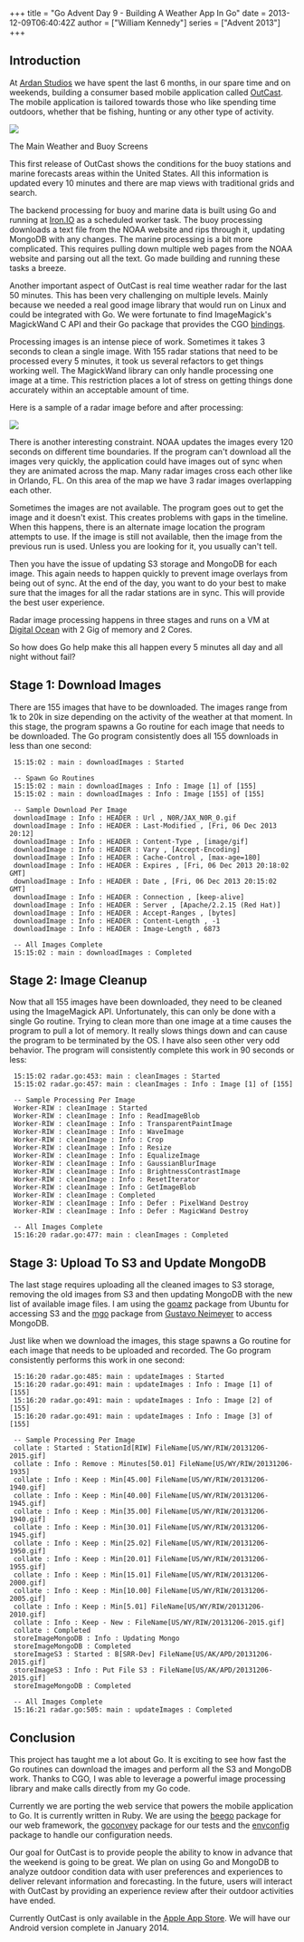+++
title = "Go Advent Day 9 - Building A Weather App In Go"
date = 2013-12-09T06:40:42Z
author = ["William Kennedy"]
series = ["Advent 2013"]
+++

## Introduction

At [Ardan Studios](http://www.ardanstudios.com) we have spent the last 6 months, in our spare time and on weekends, building a consumer based mobile
application called [OutCast](http://www.outcast.io). The mobile application is tailored towards those who like spending time outdoors, whether that be
fishing, hunting or any other type of activity.

![](/postimages/day-09-building-a-weather-app-using-go/image1.jpg)

The Main Weather and Buoy Screens

This first release of OutCast shows the conditions for the buoy stations and marine forecasts areas within the United States.
All this information is updated every 10 minutes and there are map views with traditional grids and search.

The backend processing for buoy and marine data is built using Go and running at [Iron.IO](http://www.iron.io/) as a scheduled worker task.
The buoy processing downloads a text file from the NOAA website and rips through it, updating MongoDB with any changes.
The marine processing is a bit more complicated. This requires pulling down multiple web pages from the NOAA website
and parsing out all the text. Go made building and running these tasks a breeze.

Another important aspect of OutCast is real time weather radar for the last 50 minutes. This has been very challenging
on multiple levels. Mainly because we needed a real good image library that would run on Linux and could be integrated with Go.
We were fortunate to find ImageMagick's MagickWand C API and their Go package that provides the CGO
[bindings](https://github.com/gographics/imagick).

Processing images is an intense piece of work. Sometimes it takes 3 seconds to clean a single image. With 155 radar stations
that need to be processed every 5 minutes, it took us several refactors to get things working well. The MagickWand library can
only handle processing one image at a time. This restriction places a lot of stress on getting things done accurately within
an acceptable amount of time.

Here is a sample of a radar image before and after processing:

![](/postimages/day-09-building-a-weather-app-using-go/image2.gif)

There is another interesting constraint. NOAA updates the images every 120 seconds on different time boundaries. If the
program can't download all the images very quickly, the application could have images out of sync when they are animated
across the map. Many radar images cross each other like in Orlando, FL. On this area of the map we have 3 radar images
overlapping each other.

Sometimes the images are not available. The program goes out to get the image and it doesn't exist. This creates problems
with gaps in the timeline. When this happens, there is an alternate image location the program attempts to use. If the image
is still not available, then the image from the previous run is used. Unless you are looking for it, you usually can't tell.

Then you have the issue of updating S3 storage and MongoDB for each image. This again needs to happen quickly to prevent
image overlays from being out of sync. At the end of the day, you want to do your best to make sure that the images for
all the radar stations are in sync. This will provide the best user experience.

Radar image processing happens in three stages and runs on a VM at [Digital Ocean](https://www.digitalocean.com/) with 2 Gig
of memory and 2 Cores.

So how does Go help make this all happen every 5 minutes all day and all night without fail?

## Stage 1: Download Images

There are 155 images that have to be downloaded. The images range from 1k to 20k in size depending on the activity of
the weather at that moment. In this stage, the program spawns a Go routine for each image that needs to be downloaded.
The Go program consistently does all 155 downloads in less than one second:

	 15:15:02 : main : downloadImages : Started

	 -- Spawn Go Routines
	 15:15:02 : main : downloadImages : Info : Image [1] of [155]
	 15:15:02 : main : downloadImages : Info : Image [155] of [155]

	 -- Sample Download Per Image
	 downloadImage : Info : HEADER : Url , N0R/JAX_N0R_0.gif
	 downloadImage : Info : HEADER : Last-Modified , [Fri, 06 Dec 2013 20:12]
	 downloadImage : Info : HEADER : Content-Type , [image/gif]
	 downloadImage : Info : HEADER : Vary , [Accept-Encoding]
	 downloadImage : Info : HEADER : Cache-Control , [max-age=180]
	 downloadImage : Info : HEADER : Expires , [Fri, 06 Dec 2013 20:18:02 GMT]
	 downloadImage : Info : HEADER : Date , [Fri, 06 Dec 2013 20:15:02 GMT]
	 downloadImage : Info : HEADER : Connection , [keep-alive]
	 downloadImage : Info : HEADER : Server , [Apache/2.2.15 (Red Hat)]
	 downloadImage : Info : HEADER : Accept-Ranges , [bytes]
	 downloadImage : Info : HEADER : Content-Length , -1
	 downloadImage : Info : HEADER : Image-Length , 6873

	 -- All Images Complete
	 15:15:02 : main : downloadImages : Completed

## Stage 2: Image Cleanup

Now that all 155 images have been downloaded, they need to be cleaned using the ImageMagick API. Unfortunately, this can
only be done with a single Go routine. Trying to clean more than one image at a time causes the program to pull a lot of memory.
It really slows things down and can cause the program to be terminated by the OS. I have also seen other very odd behavior.
The program will consistently complete this work in 90 seconds or less:

	 15:15:02 radar.go:453: main : cleanImages : Started
	 15:15:02 radar.go:457: main : cleanImages : Info : Image [1] of [155]

	 -- Sample Processing Per Image
	 Worker-RIW : cleanImage : Started
	 Worker-RIW : cleanImage : Info : ReadImageBlob
	 Worker-RIW : cleanImage : Info : TransparentPaintImage
	 Worker-RIW : cleanImage : Info : WaveImage
	 Worker-RIW : cleanImage : Info : Crop
	 Worker-RIW : cleanImage : Info : Resize
	 Worker-RIW : cleanImage : Info : EqualizeImage
	 Worker-RIW : cleanImage : Info : GaussianBlurImage
	 Worker-RIW : cleanImage : Info : BrightnessContrastImage
	 Worker-RIW : cleanImage : Info : ResetIterator
	 Worker-RIW : cleanImage : Info : GetImageBlob
	 Worker-RIW : cleanImage : Completed
	 Worker-RIW : cleanImage : Info : Defer : PixelWand Destroy
	 Worker-RIW : cleanImage : Info : Defer : MagicWand Destroy

	 -- All Images Complete
	 15:16:20 radar.go:477: main : cleanImages : Completed

## Stage 3: Upload To S3 and Update MongoDB

The last stage requires uploading all the cleaned images to S3 storage, removing the old images from S3 and then updating MongoDB
with the new list of available image files. I am using the [goamz](https://wiki.ubuntu.com/goamz) package from Ubuntu for accessing
S3 and the [mgo](http://labix.org/mgo) package from [Gustavo Neimeyer](http://labix.org) to access MongoDB.

Just like when we download the images, this stage spawns a Go routine for each image that needs to be uploaded and recorded.
The Go program consistently performs this work in one second:

	 15:16:20 radar.go:485: main : updateImages : Started
	 15:16:20 radar.go:491: main : updateImages : Info : Image [1] of [155]
	 15:16:20 radar.go:491: main : updateImages : Info : Image [2] of [155]
	 15:16:20 radar.go:491: main : updateImages : Info : Image [3] of [155]

	 -- Sample Processing Per Image
	 collate : Started : StationId[RIW] FileName[US/WY/RIW/20131206-2015.gif]
	 collate : Info : Remove : Minutes[50.01] FileName[US/WY/RIW/20131206-1935]
	 collate : Info : Keep : Min[45.00] FileName[US/WY/RIW/20131206-1940.gif]
	 collate : Info : Keep : Min[40.00] FileName[US/WY/RIW/20131206-1945.gif]
	 collate : Info : Keep : Min[35.00] FileName[US/WY/RIW/20131206-1940.gif]
	 collate : Info : Keep : Min[30.01] FileName[US/WY/RIW/20131206-1945.gif]
	 collate : Info : Keep : Min[25.02] FileName[US/WY/RIW/20131206-1950.gif]
	 collate : Info : Keep : Min[20.01] FileName[US/WY/RIW/20131206-1955.gif]
	 collate : Info : Keep : Min[15.01] FileName[US/WY/RIW/20131206-2000.gif]
	 collate : Info : Keep : Min[10.00] FileName[US/WY/RIW/20131206-2005.gif]
	 collate : Info : Keep : Min[5.01] FileName[US/WY/RIW/20131206-2010.gif]
	 collate : Info : Keep - New : FileName[US/WY/RIW/20131206-2015.gif]
	 collate : Completed
	 storeImageMongoDB : Info : Updating Mongo
	 storeImageMongoDB : Completed
	 storeImageS3 : Started : B[SRR-Dev] FileName[US/AK/APD/20131206-2015.gif]
	 storeImageS3 : Info : Put File S3 : FileName[US/AK/APD/20131206-2015.gif]
	 storeImageMongoDB : Completed

	 -- All Images Complete
	 15:16:21 radar.go:505: main : updateImages : Completed

## Conclusion

This project has taught me a lot about Go. It is exciting to see how fast the Go routines can download the images and perform
all the S3 and MongoDB work. Thanks to CGO, I was able to leverage a powerful image processing library and make calls directly
from my Go code.

Currently we are porting the web service that powers the mobile application to Go. It is currently written in Ruby. We are using
the [beego](http://beego.me/) package for our web framework, the [goconvey](http://smartystreets.github.io/goconvey/)
package for our tests and the [envconfig](http://godoc.org/github.com/kelseyhightower/envconfig) package to handle our configuration needs.

Our goal for OutCast is to provide people the ability to know in advance that the weekend is going to be great. We plan on using
Go and MongoDB to analyze outdoor condition data with user preferences and experiences to deliver relevant information and
forecasting. In the future, users will interact with OutCast by providing an experience review after their outdoor activities have ended.

Currently OutCast is only available in the [Apple App Store](https://itunes.apple.com/us/app/outcast-noaa-radar-hourly/id739808997?mt=8).
We will have our Android version complete in January 2014.
